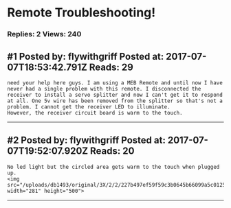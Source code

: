 # Remote Troubleshooting!

### Replies: 2 Views: 240

## \#1 Posted by: flywithgriff Posted at: 2017-07-07T18:53:42.791Z Reads: 29

```
need your help here guys. I am using a MEB Remote and until now I have never had a single problem with this remote. I disconnected the receiver to install a servo splitter and now I can't get it to respond at all. One 5v wire has been removed from the splitter so that's not a problem. I cannot get the receiver LED to illuminate.
However, the receiver circuit board is warm to the touch.
```

---
## \#2 Posted by: flywithgriff Posted at: 2017-07-07T19:52:07.920Z Reads: 20

```
No led light but the circled area gets warm to the touch when plugged up.
<img src="/uploads/db1493/original/3X/2/2/227b497ef59f59c3b0645b66099a5c0125d4906a.JPG" width="281" height="500">
```

---
